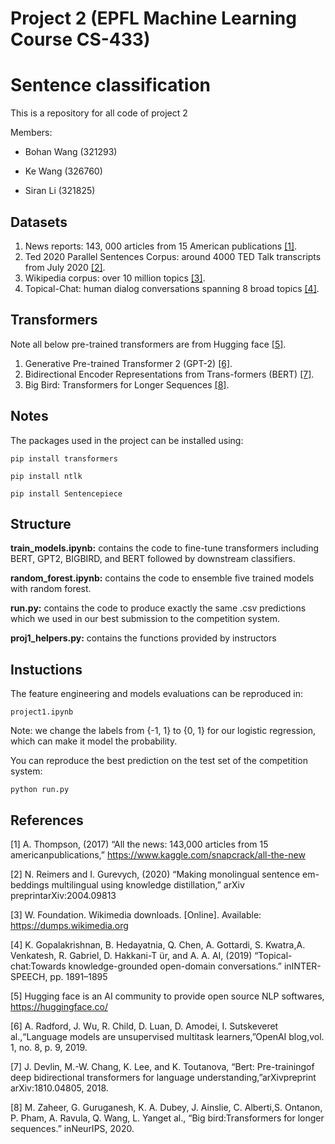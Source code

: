 # Project 2 (EPFL Machine Learning Course CS-433)
# Sentence classification

This is a repository for all code of project 2

Members:

- Bohan Wang (321293)

- Ke Wang (326760)

- Siran Li (321825)

## Datasets 

1. News reports: 143, 000 articles from 15 American publications [[1]](#1).
2. Ted 2020 Parallel Sentences Corpus: around 4000 TED Talk transcripts from July 2020 [[2]](#2).
3. Wikipedia corpus: over 10 million topics [[3]](#3).
4. Topical-Chat: human dialog conversations spanning 8 broad topics [[4]](#4).

## Transformers

Note all below pre-trained transformers are from Hugging face [[5]](#5).

1. Generative Pre-trained Transformer 2 (GPT-2) [[6]](#6).
2. Bidirectional Encoder Representations from Trans-formers (BERT) [[7]](#7).
3. Big Bird: Transformers for Longer Sequences [[8]](#8).

## Notes
The packages used in the project can be installed using:

``pip install transformers``

``pip install ntlk``

``pip install Sentencepiece``

## Structure
**train_models.ipynb:** contains the code to fine-tune transformers including BERT, GPT2, BIGBIRD, and BERT followed by downstream classifiers.

**random_forest.ipynb:** contains the code to ensemble five trained models with random forest.

**run.py:** contains the code to produce exactly the same .csv predictions which we used in our best submission to the competition system.

**proj1_helpers.py:** contains the functions provided by instructors

## Instuctions
The feature engineering and models evaluations can be reproduced in:

``project1.ipynb``

Note: we change the labels from {-1, 1} to {0, 1} for our logistic regression, which can make it model the probability.

You can reproduce the best prediction on the test set of the competition system:

``python run.py``

## References
<a id="1">[1]</a> 
A.   Thompson, (2017)
“All   the   news:   143,000   articles   from   15   americanpublications,”
https://www.kaggle.com/snapcrack/all-the-new

<a id="2">[2]</a> 
N.   Reimers   and   I.   Gurevych, (2020)
“Making   monolingual   sentence   em-beddings   multilingual   using   knowledge   distillation,” arXiv   preprintarXiv:2004.09813

<a id="3">[3]</a> 
W.   Foundation.   Wikimedia   downloads.
[Online].   Available:   https://dumps.wikimedia.org

<a id="4">[4]</a> 
K.  Gopalakrishnan,  B.  Hedayatnia,  Q.  Chen,  A.  Gottardi,  S.  Kwatra,A. Venkatesh, R. Gabriel, D. Hakkani-T ̈ur, and A. A. AI, (2019)
“Topical-chat:Towards  knowledge-grounded  open-domain  conversations.”  inINTER-SPEECH, pp. 1891–1895

<a id="5">[5]</a> 
Hugging face is an AI community to provide open source NLP softwares, https://huggingface.co/

<a id="6">[6]</a> 
A. Radford, J. Wu, R. Child, D. Luan, D. Amodei, I. Sutskeveret al.,“Language  models  are  unsupervised  multitask  learners,”OpenAI  blog,vol. 1, no. 8, p. 9, 2019.

<a id="7">[7]</a> 
J. Devlin, M.-W. Chang, K. Lee, and K. Toutanova, “Bert: Pre-trainingof  deep  bidirectional  transformers  for  language  understanding,”arXivpreprint arXiv:1810.04805, 2018.

<a id="8">[8]</a> 
M.   Zaheer,   G.   Guruganesh,   K.   A.   Dubey,   J.   Ainslie,   C.   Alberti,S.  Ontanon,  P.  Pham,  A.  Ravula,  Q.  Wang,  L.  Yanget  al.,  “Big  bird:Transformers for longer sequences.” inNeurIPS, 2020.



